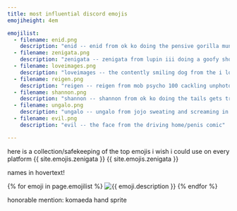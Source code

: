 ```yaml
---
title: most influential discord emojis
emojiheight: 4em

emojilist:
  - filename: enid.png
    description: "enid -- enid from ok ko doing the pensive gorilla munch face"
  - filename: zenigata.png
    description: "zenigata -- zenigata from lupin iii doing a goofy shout"
  - filename: loveimages.png
    description: "loveimages -- the contently smiling dog from the i love images meme"
  - filename: reigen.png
    description: "reigen -- reigen from mob psycho 100 cackling unphotogenically"
  - filename: shannon.png
    description: "shannon -- shannon from ok ko doing the tails gets trolled face"
  - filename: ungalo.png
    description: "ungalo -- ungalo from jojo sweating and screaming in despair"
  - filename: evil.png
    description: "evil -- the face from the driving home/penis comic"

---
```


here is a collection/safekeeping of the top emojis i wish i could use on every platform
{{ site.emojis.zenigata }} {{ site.emojis.zenigata }}

names in hovertext!

<div class="centered">
  <span class="emoji">
    {% for emoji in page.emojilist %}
      <img src="/assets/images/emojis/{{ emoji.filename }}" style="height:{{ page.emojiheight }};" alt="{{ emoji.description }}" title="{{ emoji.description }}">
    {% endfor %}
  </span>
</div>

<span class="spoilered">honorable mention: komaeda hand sprite</span>

